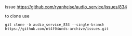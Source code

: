 issue https://github.com/ryanheise/audio_service/issues/834

to clone use

```
git clone -b audio_service_834 --single-branch https://github.com/nt4f04unds-archive/issues.git
```